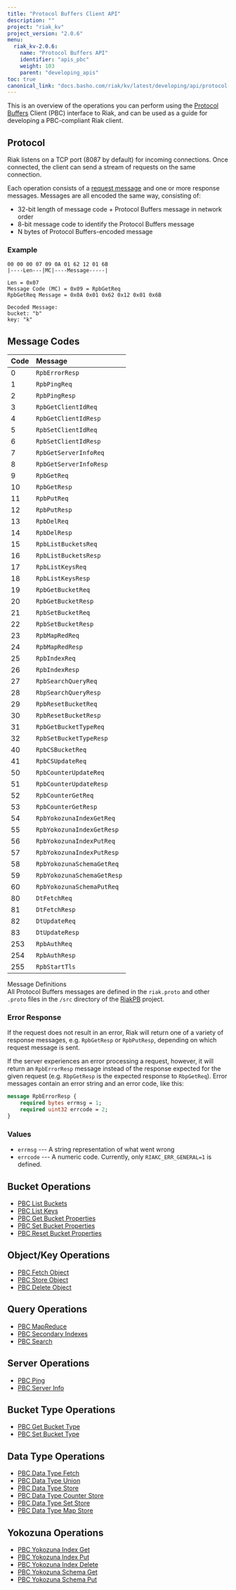 ```yaml
---
title: "Protocol Buffers Client API"
description: ""
project: "riak_kv"
project_version: "2.0.6"
menu:
  riak_kv-2.0.6:
    name: "Protocol Buffers API"
    identifier: "apis_pbc"
    weight: 103
    parent: "developing_apis"
toc: true
canonical_link: "docs.basho.com/riak/kv/latest/developing/api/protocol-buffers"
---
```


This is an overview of the operations you can perform using the
[Protocol Buffers](https://code.google.com/p/protobuf/) Client (PBC)
interface to Riak, and can be used as a guide for developing a
PBC-compliant Riak client.

## Protocol

Riak listens on a TCP port (8087 by default) for incoming connections.
Once connected, the client can send a stream of requests on the same
connection.

Each operation consists of a [request message](https://developers.google.com/protocol-buffers/docs/encoding) and one or more response messages. Messages are all encoded the same way, consisting of:

* 32-bit length of message code + Protocol Buffers message in network
  order
* 8-bit message code to identify the Protocol Buffers message
* N bytes of Protocol Buffers-encoded message

### Example

```
00 00 00 07 09 0A 01 62 12 01 6B
|----Len---|MC|----Message-----|

Len = 0x07
Message Code (MC) = 0x09 = RpbGetReq
RpbGetReq Message = 0x0A 0x01 0x62 0x12 0x01 0x6B

Decoded Message:
bucket: "b"
key: "k"
```

## Message Codes

Code | Message |
:----|:--------|
0 | `RpbErrorResp` |
1 | `RpbPingReq` |
2 | `RpbPingResp` |
3 | `RpbGetClientIdReq` |
4 | `RpbGetClientIdResp` |
5 | `RpbSetClientIdReq` |
6 | `RpbSetClientIdResp` |
7 | `RpbGetServerInfoReq` |
8 | `RpbGetServerInfoResp` |
9 | `RpbGetReq` |
10 | `RpbGetResp` |
11 | `RpbPutReq` |
12 | `RpbPutResp` |
13 | `RpbDelReq` |
14 | `RpbDelResp` |
15 | `RpbListBucketsReq` |
16 | `RpbListBucketsResp` |
17 | `RpbListKeysReq` |
18 | `RpbListKeysResp` |
19 | `RpbGetBucketReq` |
20 | `RpbGetBucketResp` |
21 | `RpbSetBucketReq` |
22 | `RpbSetBucketResp` |
23 | `RpbMapRedReq` |
24 | `RpbMapRedResp` |
25 | `RpbIndexReq` |
26 | `RpbIndexResp` |
27 | `RpbSearchQueryReq` |
28 | `RbpSearchQueryResp` |
29 | `RpbResetBucketReq` |
30 | `RpbResetBucketResp` |
31 | `RpbGetBucketTypeReq` |
32 | `RpbSetBucketTypeResp` |
40 | `RpbCSBucketReq` |
41 | `RpbCSUpdateReq` |
50 | `RpbCounterUpdateReq` |
51 | `RpbCounterUpdateResp` |
52 | `RpbCounterGetReq` |
53 | `RpbCounterGetResp` |
54 | `RpbYokozunaIndexGetReq` |
55 | `RpbYokozunaIndexGetResp` |
56 | `RpbYokozunaIndexPutReq` |
57 | `RpbYokozunaIndexPutResp` |
58 | `RpbYokozunaSchemaGetReq` |
59 | `RpbYokozunaSchemaGetResp` |
60 | `RpbYokozunaSchemaPutReq` |
80 | `DtFetchReq` |
81 | `DtFetchResp` |
82 | `DtUpdateReq` |
83 | `DtUpdateResp` |
253 | `RpbAuthReq` |
254 | `RpbAuthResp` |
255 | `RpbStartTls` |

<div class="info">
<div class="title">Message Definitions</div>
All Protocol Buffers messages are defined in the <code>riak.proto</code>
and other <code>.proto</code> files in the <code>/src</code> directory
of the <a href="https://github.com/basho/riak_pb">RiakPB</a> project.
</div>

### Error Response

If the request does not result in an error, Riak will return one of a
variety of response messages, e.g. `RpbGetResp` or `RpbPutResp`,
depending on which request message is sent.

If the server experiences an error processing a request, however, it
will return an `RpbErrorResp` message instead of the response expected
for the given request (e.g. `RbpGetResp` is the expected response to
`RbpGetReq`). Error messages contain an error string and an error code,
like this:

```protobuf
message RpbErrorResp {
    required bytes errmsg = 1;
    required uint32 errcode = 2;
}
```

### Values

* `errmsg` --- A string representation of what went wrong
* `errcode` --- A numeric code. Currently, only `RIAKC_ERR_GENERAL=1`
  is defined.

## Bucket Operations

* [PBC List Buckets](/riak/kv/2.0.6/developing/api/protocol-buffers/list-buckets)
* [PBC List Keys](/riak/kv/2.0.6/developing/api/protocol-buffers/list-keys)
* [PBC Get Bucket Properties](/riak/kv/2.0.6/developing/api/protocol-buffers/get-bucket-props)
* [PBC Set Bucket Properties](/riak/kv/2.0.6/developing/api/protocol-buffers/set-bucket-props)
* [PBC Reset Bucket Properties](/riak/kv/2.0.6/developing/api/protocol-buffers/reset-bucket-props)

## Object/Key Operations

* [PBC Fetch Object](/riak/kv/2.0.6/developing/api/protocol-buffers/fetch-object)
* [PBC Store Object](/riak/kv/2.0.6/developing/api/protocol-buffers/store-object)
* [PBC Delete Object](/riak/kv/2.0.6/developing/api/protocol-buffers/delete-object)

## Query Operations

* [PBC MapReduce](/riak/kv/2.0.6/developing/api/protocol-buffers/mapreduce)
* [PBC Secondary Indexes](/riak/kv/2.0.6/developing/api/protocol-buffers/secondary-indexes)
* [PBC Search](/riak/kv/2.0.6/developing/api/protocol-buffers/search)

## Server Operations

* [PBC Ping](/riak/kv/2.0.6/developing/api/protocol-buffers/ping)
* [PBC Server Info](/riak/kv/2.0.6/developing/api/protocol-buffers/server-info)

## Bucket Type Operations

* [PBC Get Bucket Type](/riak/kv/2.0.6/developing/api/protocol-buffers/get-bucket-type)
* [PBC Set Bucket Type](/riak/kv/2.0.6/developing/api/protocol-buffers/set-bucket-type)

## Data Type Operations

* [PBC Data Type Fetch](/riak/kv/2.0.6/developing/api/protocol-buffers/dt-fetch)
* [PBC Data Type Union](/riak/kv/2.0.6/developing/api/protocol-buffers/dt-union)
* [PBC Data Type Store](/riak/kv/2.0.6/developing/api/protocol-buffers/dt-store)
* [PBC Data Type Counter Store](/riak/kv/2.0.6/developing/api/protocol-buffers/dt-counter-store)
* [PBC Data Type Set Store](/riak/kv/2.0.6/developing/api/protocol-buffers/dt-set-store)
* [PBC Data Type Map Store](/riak/kv/2.0.6/developing/api/protocol-buffers/dt-map-store)

## Yokozuna Operations

* [PBC Yokozuna Index Get](/riak/kv/2.0.6/developing/api/protocol-buffers/yz-index-get)
* [PBC Yokozuna Index Put](/riak/kv/2.0.6/developing/api/protocol-buffers/yz-index-put)
* [PBC Yokozuna Index Delete](/riak/kv/2.0.6/developing/api/protocol-buffers/yz-index-delete)
* [PBC Yokozuna Schema Get](/riak/kv/2.0.6/developing/api/protocol-buffers/yz-schema-get)
* [PBC Yokozuna Schema Put](/riak/kv/2.0.6/developing/api/protocol-buffers/yz-schema-put)
